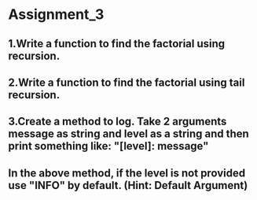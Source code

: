 # Assignment_3

## 1.Write a function to find the factorial using recursion.
## 2.Write a function to find the factorial using tail recursion.
## 3.Create a method to log. Take 2 arguments message as string and level as a string and then print something like: "[level]: message"
## In the above method, if the level is not provided use "INFO" by default. (Hint: Default Argument)
